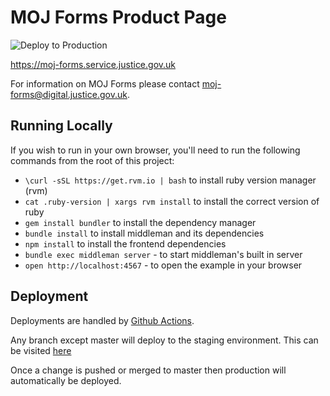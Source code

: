 # MOJ Forms Product Page

![Deploy to Production](https://github.com/ministryofjustice/formbuilder-product-page/workflows/Deploy%20to%20Production/badge.svg)

https://moj-forms.service.justice.gov.uk

For information on MOJ Forms please contact moj-forms@digital.justice.gov.uk.

## Running Locally

If you wish to run in your own browser, you'll need to run the
following commands from the root of this project:

- `\curl -sSL https://get.rvm.io | bash` to install ruby version manager (rvm)
- `cat .ruby-version | xargs rvm install` to install the correct version of ruby
- `gem install bundler` to install the dependency manager
- `bundle install` to install middleman and its dependencies
- `npm install` to install the frontend dependencies
- `bundle exec middleman server` - to start middleman's built in server
- `open http://localhost:4567` - to open the example in your browser

## Deployment

Deployments are handled by [Github Actions](https://github.com/ministryofjustice/formbuilder-product-page/actions).

Any branch except master will deploy to the staging environment. This can be visited [here](https://formbuilder-product-page-staging.apps.live-1.cloud-platform.service.justice.gov.uk/)

Once a change is pushed or merged to master then production will automatically be deployed.
